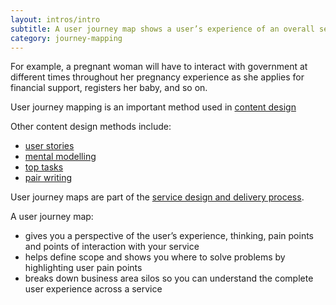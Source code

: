 ```yaml
---
layout: intros/intro
subtitle: A user journey map shows a user’s experience of an overall service. 
category: journey-mapping
---
```

For example, a pregnant woman will have to interact with government at different times throughout her pregnancy experience as she applies for financial support, registers her baby, and so on.

User journey mapping is an important method used in [content design](/content-strategy/creating-user-centred-content/content-design/)

Other content design methods include:
- [user stories](/content-strategy/creating-user-centred-content/content-design/user-stories/)
- [mental modelling](/content-strategy/creating-user-centred-content/content-design/mental-modelling/)
- [top tasks](/content-strategy/creating-user-centred-content/content-design/top-tasks/)
- [pair writing](/content-strategy/creating-user-centred-content/content-design/pair-writing)

User journey maps are part of the [service design and delivery process](/service-design-delivery-process/).

A user journey map:
- gives you a perspective of the user’s experience, thinking, pain points and points of interaction with your service
- helps define scope and shows you where to solve problems by highlighting user pain points
- breaks down business area silos so you can understand the complete user experience across a service
